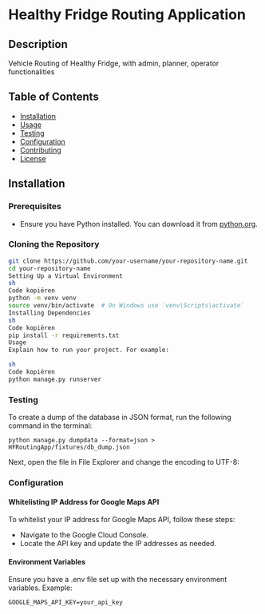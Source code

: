 
# Healthy Fridge Routing Application

## Description
Vehicle Routing of Healthy Fridge, with admin, planner, operator functionalities

## Table of Contents
- [Installation](#installation)
- [Usage](#usage)
- [Testing](#testing)
- [Configuration](#configuration)
- [Contributing](#contributing)
- [License](#license)

## Installation

### Prerequisites
- Ensure you have Python installed. You can download it from [python.org](https://www.python.org/downloads/).

### Cloning the Repository
```sh
git clone https://github.com/your-username/your-repository-name.git
cd your-repository-name
Setting Up a Virtual Environment
sh
Code kopiëren
python -m venv venv
source venv/bin/activate  # On Windows use `venv\Scripts\activate`
Installing Dependencies
sh
Code kopiëren
pip install -r requirements.txt
Usage
Explain how to run your project. For example:

sh
Code kopiëren
python manage.py runserver
```

### Testing
To create a dump of the database in JSON format, run the following command in the terminal:


`python manage.py dumpdata --format=json > HFRoutingApp/fixtures/db_dump.json`

Next, open the file in File Explorer and change the encoding to UTF-8:


### Configuration
#### Whitelisting IP Address for Google Maps API
To whitelist your IP address for Google Maps API, follow these steps:

- Navigate to the Google Cloud Console.
- Locate the API key and update the IP addresses as needed.

#### Environment Variables
Ensure you have a .env file set up with the necessary environment variables. Example:

`GOOGLE_MAPS_API_KEY=your_api_key`
